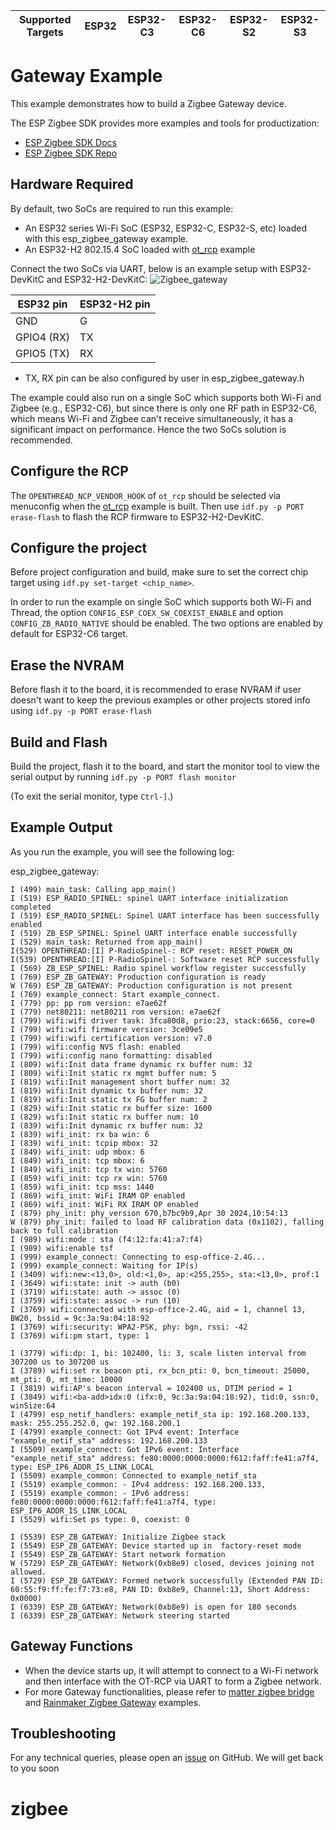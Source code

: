 | Supported Targets | ESP32 | ESP32-C3 | ESP32-C6 | ESP32-S2 | ESP32-S3 |
| ----------------- | ----- | -------- | -------- | -------- | -------- |

# Gateway Example

This example demonstrates how to build a Zigbee Gateway device.

The ESP Zigbee SDK provides more examples and tools for productization:
* [ESP Zigbee SDK Docs](https://docs.espressif.com/projects/esp-zigbee-sdk)
* [ESP Zigbee SDK Repo](https://github.com/espressif/esp-zigbee-sdk)

## Hardware Required

By default, two SoCs are required to run this example:
* An ESP32 series Wi-Fi SoC (ESP32, ESP32-C, ESP32-S, etc) loaded with this esp_zigbee_gateway example.
* An ESP32-H2 802.15.4 SoC loaded with [ot_rcp](../../openthread/ot_rcp/) example

Connect the two SoCs via UART, below is an example setup with ESP32-DevKitC and ESP32-H2-DevKitC:
![Zigbee_gateway](../../openthread/ot_br/image/thread-border-router-esp32-esp32h2.jpg)

ESP32 pin     | ESP32-H2 pin
------------- |-------------
   GND        |    G
   GPIO4 (RX) |    TX
   GPIO5 (TX) |    RX

* TX, RX pin can be also configured by user in esp_zigbee_gateway.h

The example could also run on a single SoC which supports both Wi-Fi and Zigbee (e.g., ESP32-C6), but since there is only one RF path in ESP32-C6, which means Wi-Fi and Zigbee can't receive simultaneously, it has a significant impact on performance. Hence the two SoCs solution is recommended.

## Configure the RCP

The `OPENTHREAD_NCP_VENDOR_HOOK` of `ot_rcp` should be selected via menuconfig when the [ot_rcp](../../openthread/ot_rcp/) example is built. Then use `idf.py -p PORT erase-flash` to flash the RCP firmware to ESP32-H2-DevKitC.

## Configure the project

Before project configuration and build, make sure to set the correct chip target using `idf.py set-target <chip_name>`.

In order to run the example on single SoC which supports both Wi-Fi and Thread, the option `CONFIG_ESP_COEX_SW_COEXIST_ENABLE` and option `CONFIG_ZB_RADIO_NATIVE` should be enabled. The two options are enabled by default for ESP32-C6 target.

## Erase the NVRAM 

Before flash it to the board, it is recommended to erase NVRAM if user doesn't want to keep the previous examples or other projects stored info using `idf.py -p PORT erase-flash`

## Build and Flash

Build the project, flash it to the board, and start the monitor tool to view the serial output by running `idf.py -p PORT flash monitor`

(To exit the serial monitor, type ``Ctrl-]``.)

## Example Output

As you run the example, you will see the following log:

esp_zigbee_gateway:
```
I (499) main_task: Calling app_main()
I (519) ESP_RADIO_SPINEL: spinel UART interface initialization completed
I (519) ESP_RADIO_SPINEL: Spinel UART interface has been successfully enabled
I (519) ZB_ESP_SPINEL: Spinel UART interface enable successfully
I (529) main_task: Returned from app_main()
I(529) OPENTHREAD:[I] P-RadioSpinel-: RCP reset: RESET_POWER_ON
I(539) OPENTHREAD:[I] P-RadioSpinel-: Software reset RCP successfully
I (569) ZB_ESP_SPINEL: Radio spinel workflow register successfully
I (769) ESP_ZB_GATEWAY: Production configuration is ready
W (769) ESP_ZB_GATEWAY: Production configuration is not present
I (769) example_connect: Start example_connect.
I (779) pp: pp rom version: e7ae62f
I (779) net80211: net80211 rom version: e7ae62f
I (799) wifi:wifi driver task: 3fca80d8, prio:23, stack:6656, core=0
I (799) wifi:wifi firmware version: 3ce09e5
I (799) wifi:wifi certification version: v7.0
I (799) wifi:config NVS flash: enabled
I (799) wifi:config nano formatting: disabled
I (809) wifi:Init data frame dynamic rx buffer num: 32
I (809) wifi:Init static rx mgmt buffer num: 5
I (819) wifi:Init management short buffer num: 32
I (819) wifi:Init dynamic tx buffer num: 32
I (819) wifi:Init static tx FG buffer num: 2
I (829) wifi:Init static rx buffer size: 1600
I (829) wifi:Init static rx buffer num: 10
I (839) wifi:Init dynamic rx buffer num: 32
I (839) wifi_init: rx ba win: 6
I (839) wifi_init: tcpip mbox: 32
I (849) wifi_init: udp mbox: 6
I (849) wifi_init: tcp mbox: 6
I (849) wifi_init: tcp tx win: 5760
I (859) wifi_init: tcp rx win: 5760
I (859) wifi_init: tcp mss: 1440
I (869) wifi_init: WiFi IRAM OP enabled
I (869) wifi_init: WiFi RX IRAM OP enabled
I (879) phy_init: phy_version 670,b7bc9b9,Apr 30 2024,10:54:13
W (879) phy_init: failed to load RF calibration data (0x1102), falling back to full calibration
I (989) wifi:mode : sta (f4:12:fa:41:a7:f4)
I (989) wifi:enable tsf
I (999) example_connect: Connecting to esp-office-2.4G...
I (999) example_connect: Waiting for IP(s)
I (3409) wifi:new:<13,0>, old:<1,0>, ap:<255,255>, sta:<13,0>, prof:1
I (3649) wifi:state: init -> auth (b0)
I (3719) wifi:state: auth -> assoc (0)
I (3759) wifi:state: assoc -> run (10)
I (3769) wifi:connected with esp-office-2.4G, aid = 1, channel 13, BW20, bssid = 9c:3a:9a:04:18:92
I (3769) wifi:security: WPA2-PSK, phy: bgn, rssi: -42
I (3769) wifi:pm start, type: 1

I (3779) wifi:dp: 1, bi: 102400, li: 3, scale listen interval from 307200 us to 307200 us
I (3789) wifi:set rx beacon pti, rx_bcn_pti: 0, bcn_timeout: 25000, mt_pti: 0, mt_time: 10000
I (3819) wifi:AP's beacon interval = 102400 us, DTIM period = 1
I (3849) wifi:<ba-add>idx:0 (ifx:0, 9c:3a:9a:04:18:92), tid:0, ssn:0, winSize:64
I (4799) esp_netif_handlers: example_netif_sta ip: 192.168.200.133, mask: 255.255.252.0, gw: 192.168.200.1
I (4799) example_connect: Got IPv4 event: Interface "example_netif_sta" address: 192.168.200.133
I (5509) example_connect: Got IPv6 event: Interface "example_netif_sta" address: fe80:0000:0000:0000:f612:faff:fe41:a7f4, type: ESP_IP6_ADDR_IS_LINK_LOCAL
I (5509) example_common: Connected to example_netif_sta
I (5519) example_common: - IPv4 address: 192.168.200.133,
I (5519) example_common: - IPv6 address: fe80:0000:0000:0000:f612:faff:fe41:a7f4, type: ESP_IP6_ADDR_IS_LINK_LOCAL
I (5529) wifi:Set ps type: 0, coexist: 0

I (5539) ESP_ZB_GATEWAY: Initialize Zigbee stack
I (5549) ESP_ZB_GATEWAY: Device started up in  factory-reset mode
I (5549) ESP_ZB_GATEWAY: Start network formation
W (5729) ESP_ZB_GATEWAY: Network(0xb8e9) closed, devices joining not allowed.
I (5729) ESP_ZB_GATEWAY: Formed network successfully (Extended PAN ID: 60:55:f9:ff:fe:f7:73:e8, PAN ID: 0xb8e9, Channel:13, Short Address: 0x0000)
I (6339) ESP_ZB_GATEWAY: Network(0xb8e9) is open for 180 seconds
I (6339) ESP_ZB_GATEWAY: Network steering started
```

## Gateway Functions

 * When the device starts up, it will attempt to connect to a Wi-Fi network and then interface with the OT-RCP via UART to form a Zigbee network.
 * For more Gateway functionalities, please refer to [matter zigbee bridge](https://github.com/espressif/esp-matter/tree/main/examples/bridge_apps/zigbee_bridge/) and [Rainmaker Zigbee Gateway](https://github.com/espressif/esp-rainmaker/tree/master/examples/zigbee_gateway) examples.

## Troubleshooting

For any technical queries, please open an [issue](https://github.com/espressif/esp-idf/issues) on GitHub. We will get back to you soon
# zigbee
